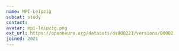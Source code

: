 ```yaml
---
name: MPI-Leipzig
subcat: study
contact:
avatar: mpi-leipzig.png
ext_url: https://openneuro.org/datasets/ds000221/versions/00002
joined: 2021
---
```


